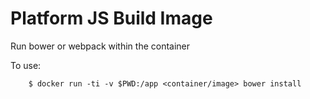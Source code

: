 Platform JS Build Image
============

Run bower or webpack within the container

To use:
```
	$ docker run -ti -v $PWD:/app <container/image> bower install
```

